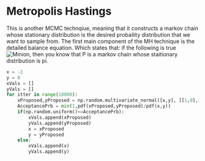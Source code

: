 # Metropolis Hastings

This is another MCMC technqiue, meaning that it constructs a markov chain whose stationary distribution is the desired probaility distribution that we want to sample from. The first main component of the MH technique is the detailed balance equation. Which states that: if the following is true ![Minion](https://wikimedia.org/api/rest_v1/media/math/render/svg/f63eafc5b3ff7885bfeeb9df18f96e0971441d28), then you know that P is a markov chain whose staitionary distribution is pi. 

``` python
x = -2
y = 0
xVals = []
yVals = []
for itter in range(10000):
    xProposed,yProposed = np.random.multivariate_normal([x,y], [[1,0],[0,1]], 1)[0]
    AcceptancePrb = min(1,pdf(xProposed,yProposed)/pdf(x,y))
    if(np.random.uniform()<=AcceptancePrb):
        xVals.append(xProposed)
        yVals.append(yProposed)
        x = xProposed
        y = yProposed
    else:
        xVals.append(x)
        yVals.append(y)
```
